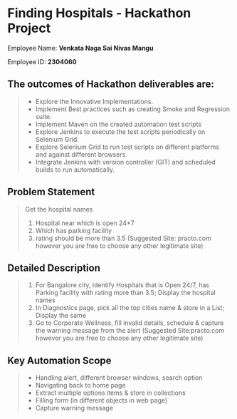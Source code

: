 # Finding Hospitals - Hackathon Project

Employee Name: **Venkata Naga Sai Nivas Mangu**

Employee ID: **2304060**

## The outcomes of Hackathon deliverables are:

> - Explore the Innovative Implementations.
> - Implement Best practices such as creating Smoke and Regression suite.
> - Implement Maven on the created automation test scripts
> - Explore Jenkins to execute the test scripts periodically on Selenium Grid.
> - Explore Selenium Grid to run test scripts on different platforms and against different browsers.
> - Integrate Jenkins with version controller (GIT) and scheduled builds to run automatically.

## Problem Statement

> Get the hospital names 
> 1. Hospital near which is open 24*7
> 2. Which has parking facility
> 3. rating should be more than 3.5
> (Suggested Site: practo.com however  you are free to choose any other legitimate  site)

## Detailed Description

> 1. For Bangalore city, identify Hospitals that is Open 24/7, has Parking facility with rating more than 3.5; Display the hospital names
> 2. In Diagnostics page, pick all the top cities name & store in a List; Display the same
> 3. Go to Corporate Wellness, fill invalid details, schedule & capture the warning message from the alert
> (Suggested Site:practo.com however  you are free to choose any other legitimate  site)

## Key Automation Scope

> - Handling alert, different browser windows, search option
> - Navigating back to home page
> - Extract multiple options items & store in collections
> - Filling form (in different objects in web page)
> - Capture warning message
